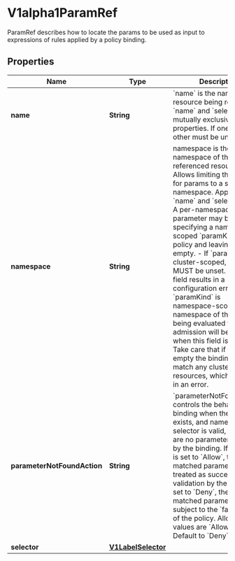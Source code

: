 

# V1alpha1ParamRef

ParamRef describes how to locate the params to be used as input to expressions of rules applied by a policy binding.

## Properties

| Name | Type | Description | Notes |
|------------ | ------------- | ------------- | -------------|
|**name** | **String** | &#x60;name&#x60; is the name of the resource being referenced.  &#x60;name&#x60; and &#x60;selector&#x60; are mutually exclusive properties. If one is set, the other must be unset. |  [optional] |
|**namespace** | **String** | namespace is the namespace of the referenced resource. Allows limiting the search for params to a specific namespace. Applies to both &#x60;name&#x60; and &#x60;selector&#x60; fields.  A per-namespace parameter may be used by specifying a namespace-scoped &#x60;paramKind&#x60; in the policy and leaving this field empty.  - If &#x60;paramKind&#x60; is cluster-scoped, this field MUST be unset. Setting this field results in a configuration error.  - If &#x60;paramKind&#x60; is namespace-scoped, the namespace of the object being evaluated for admission will be used when this field is left unset. Take care that if this is left empty the binding must not match any cluster-scoped resources, which will result in an error. |  [optional] |
|**parameterNotFoundAction** | **String** | &#x60;parameterNotFoundAction&#x60; controls the behavior of the binding when the resource exists, and name or selector is valid, but there are no parameters matched by the binding. If the value is set to &#x60;Allow&#x60;, then no matched parameters will be treated as successful validation by the binding. If set to &#x60;Deny&#x60;, then no matched parameters will be subject to the &#x60;failurePolicy&#x60; of the policy.  Allowed values are &#x60;Allow&#x60; or &#x60;Deny&#x60; Default to &#x60;Deny&#x60; |  [optional] |
|**selector** | [**V1LabelSelector**](V1LabelSelector.md) |  |  [optional] |



